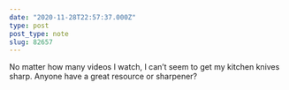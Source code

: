```yaml
---
date: "2020-11-28T22:57:37.000Z"
type: post 
post_type: note
slug: 82657
---
```

No matter how many videos I watch, I can’t seem to get my kitchen knives sharp. Anyone have a great resource or sharpener?
